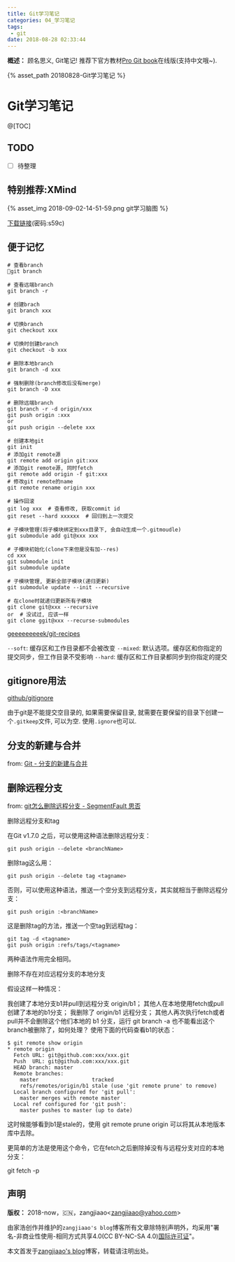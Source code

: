 ```yaml
---
title: Git学习笔记
categories: 04_学习笔记
tags:
 - git
date: 2018-08-28 02:33:44
---
```


**概述：** 顾名思义, Git笔记! 推荐下官方教材[Pro Git book](https://git-scm.com/book/zh/v1/)在线版(支持中文哦~).

 <!-- more -->

{% asset_path 20180828-Git学习笔记 %}

# Git学习笔记

@[TOC]

## TODO

- [ ] 待整理

## 特别推荐:XMind

{% asset_img 2018-09-02-14-51-59.png git学习脑图 %}

[下载链接](https://pan.baidu.com/s/1vL6pUIN1wMihvKiY6QmC0Q)(密码:s59c)

## 便于记忆

``` git
# 查看branch
git branch

# 查看远端branch
git branch -r

# 创建brach
git branch xxx

# 切换branch
git checkout xxx

# 切换时创建branch
git checkout -b xxx

# 删除本地branch
git branch -d xxx

# 强制删除(branch修改后没有merge)
git branch -D xxx

# 删除远端branch
git branch -r -d origin/xxx
git push origin :xxx
or
git push origin --delete xxx

# 创建本地git
git init
# 添加git remote源
git remote add origin git:xxx
# 添加git remote源, 同时fetch
git remote add origin -f git:xxx
# 修改git remote的name
git remote rename origin xxx

# 操作回滚
git log xxx  # 查看修改, 获取commit id
git reset --hard xxxxxx  # 回归到上一次提交

# 子模块管理(将子模块绑定到xxx目录下, 会自动生成一个.gitmoudle)
git submodule add git@xxx xxx

# 子模块初始化(clone下来但是没有加--res)
cd xxx
git submodule init
git submodule update

# 子模块管理, 更新全部子模块(递归更新)
git submodule update --init --recursive

# 在clone时就递归更新所有子模块
git clone git@xxx --recursive
or  # 没试过, 应该一样
git clone ggit@xxx --recurse-submodules
```

[geeeeeeeeek/git-recipes](https://github.com/geeeeeeeeek/git-recipes/wiki/5.2-%E4%BB%A3%E7%A0%81%E5%9B%9E%E6%BB%9A%EF%BC%9AReset%E3%80%81Checkout%E3%80%81Revert-%E7%9A%84%E9%80%89%E6%8B%A9)

`--soft`: 缓存区和工作目录都不会被改变
`--mixed`: 默认选项。缓存区和你指定的提交同步，但工作目录不受影响
`--hard`: 缓存区和工作目录都同步到你指定的提交

## gitignore用法

[github/gitignore](https://github.com/github/gitignore)

由于git是不能提交空目录的, 如果需要保留目录, 就需要在要保留的目录下创建一个`.gitkeep`文件, 可以为空. 使用`.ignore`也可以.

## 分支的新建与合并

from: [Git - 分支的新建与合并](https://git-scm.com/book/zh/v1/Git-%E5%88%86%E6%94%AF-%E5%88%86%E6%94%AF%E7%9A%84%E6%96%B0%E5%BB%BA%E4%B8%8E%E5%90%88%E5%B9%B6)

## 删除远程分支

from: [git怎么删除远程分支 - SegmentFault 思否](https://segmentfault.com/q/1010000008841093)

删除远程分支和tag

在Git v1.7.0 之后，可以使用这种语法删除远程分支：

```
git push origin --delete <branchName>
```

删除tag这么用：

```
git push origin --delete tag <tagname>
```

否则，可以使用这种语法，推送一个空分支到远程分支，其实就相当于删除远程分支：

```
git push origin :<branchName>
```

这是删除tag的方法，推送一个空tag到远程tag：

```
git tag -d <tagname>
git push origin :refs/tags/<tagname>
```

两种语法作用完全相同。

删除不存在对应远程分支的本地分支

假设这样一种情况：

我创建了本地分支b1并pull到远程分支 origin/b1；
其他人在本地使用fetch或pull创建了本地的b1分支；
我删除了 origin/b1 远程分支；
其他人再次执行fetch或者pull并不会删除这个他们本地的 b1 分支，运行 git branch -a 也不能看出这个branch被删除了，如何处理？
使用下面的代码查看b1的状态：

```
$ git remote show origin
* remote origin
  Fetch URL: git@github.com:xxx/xxx.git
  Push  URL: git@github.com:xxx/xxx.git
  HEAD branch: master
  Remote branches:
    master                 tracked
    refs/remotes/origin/b1 stale (use 'git remote prune' to remove)
  Local branch configured for 'git pull':
    master merges with remote master
  Local ref configured for 'git push':
    master pushes to master (up to date)
```

这时候能够看到b1是stale的，使用 git remote prune origin 可以将其从本地版本库中去除。

更简单的方法是使用这个命令，它在fetch之后删除掉没有与远程分支对应的本地分支：

git fetch -p

## 声明

**版权：** 2018-now，:cn:，zangjiaao\<zangjiaao@yahoo.com>

由家浩创作并维护的`zangjiaao's blog`博客所有文章除特别声明外，均采用"署名-非商业性使用-相同方式共享4.0(CC BY-NC-SA 4.0)[国际许可证](https://creativecommons.org/licenses/by-nc-sa/4.0/deed.zh)"。

本文首发于[zangjiaao's blog](https://blog.zangjiaao.cn/)博客，转载请注明出处。
